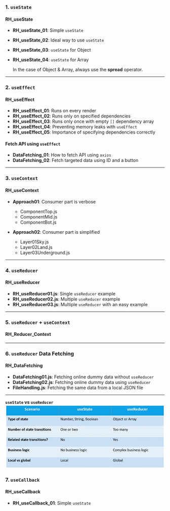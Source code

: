 ### 1. `useState`

#### RH_useState
- **RH_useState_01**: Simple `useState`
- **RH_useState_02**: Ideal way to use `useState`
- **RH_useState_03**: `useState` for Object
- **RH_useState_04**: `useState` for Array

  In the case of Object & Array, always use the **spread** operator.

---

### 2. `useEffect`

#### RH_useEffect
- **RH_useEffect_01**: Runs on every render
- **RH_useEffect_02**: Runs only on specified dependencies
- **RH_useEffect_03**: Runs only once with empty `[]` dependency array
- **RH_useEffect_04**: Preventing memory leaks with `useEffect`
- **RH_useEffect_05**: Importance of specifying dependencies correctly

#### Fetch API using `useEffect`
- **DataFetching_01**: How to fetch API using `axios`
- **DataFetching_02**: Fetch targeted data using ID and a button

---

### 3. `useContext`

#### RH_useContext
- **Approach01**: Consumer part is verbose
  - ComponentTop.js
  - ComponentMid.js
  - ComponentBot.js

- **Approach02**: Consumer part is simplified
  - Layer01Sky.js
  - Layer02Land.js
  - Layer03Underground.js

---

### 4. `useReducer`

#### RH_useReducer
- **RH_useReducer01.js**: Single `useReducer` example
- **RH_useReducer02.js**: Multiple `useReducer` example
- **RH_useReducer03.js**: Multiple `useReducer` with an easy example

---

### 5. `useReducer` + `useContext`

#### RH_Reducer_Context

---

### 6. `useReducer` Data Fetching

#### RH_DataFetching
- **DataFetching01.js**: Fetching online dummy data without `useReducer`
- **DataFetching02.js**: Fetching online dummy data using `useReducer`
- **FileHandling.js**: Fetching the same data from a local JSON file

---

**`useState` vs `useReducer`**
![useState vs useReducer](./Images/useState%20vs%20useReducer.png)


### 7. `useCallback`

#### RH_useCallback
- **RH_useCallback_01**: Simple `useState`
